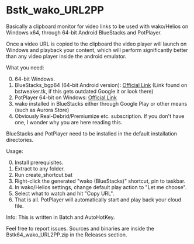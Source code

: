 # Bstk_wako_URL2PP
Basically a clipboard monitor for video links to be used with wako/Helios on Windows x64, through 64-bit Android BlueStacks and PotPlayer.

Once a video URL is copied to the clipboard the video player will launch on Windows and playback your content,
which will perform significantly better than any video player inside the android emulator.

What you need:

0. 64-bit Windows.
1. BlueStacks_bgp64 (64-bit Android version): [Official Link](http://cdn3.bluestacks.com/downloads/windows/bgp64/4.210.0.4009/eec2adeab2bced3a69c6c04b74ab8a9c/x64/BlueStacks-Installer_4.210.0.4009_amd64_native.exe) (Link found on bstweaker.tk, if this gets outdated Google it or look there)
2. PotPlayer 64-bit on Windows: [Official Link](https://potplayer.daum.net/)
3. wako installed in BlueStacks either through Google Play or other means (such as Aurora Store)
4. Obviously Real-Debrid/Premiumize etc. subscription. If you don't have one, I wonder why you are here reading this.

BlueStacks and PotPlayer need to be installed in the default installation directories.

Usage:

0. Install prerequisites.
1. Extract to any folder.
2. Run create_shortcut.bat
3. Right-click the generated "wako (BlueStacks)" shortcut, pin to taskbar.
4. In wako/Helios settings, change default play action to "Let me choose".
5. Select what to watch and hit "Copy URL".
6. That is all. PotPlayer will automatically start and play back your cloud file.

Info:
This is written in Batch and AutoHotKey.

Feel free to report issues. Sources and binaries are inside the Bstk64_wako_URL2PP.zip in the Releases section.
